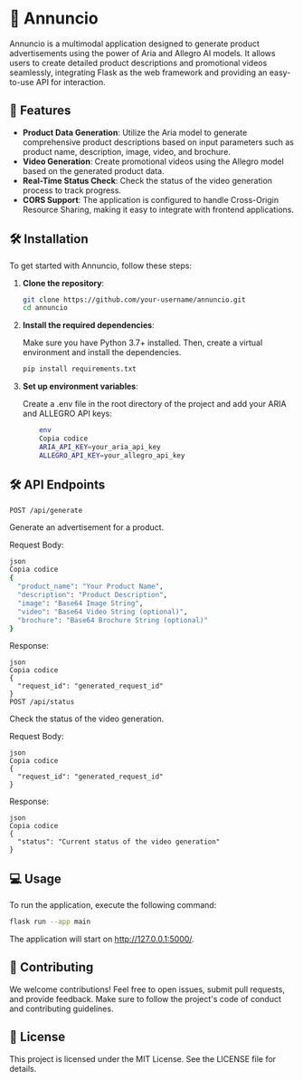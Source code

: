 # 📢 Annuncio

Annuncio is a multimodal application designed to generate product advertisements using the power of Aria and Allegro AI models. It allows users to create detailed product descriptions and promotional videos seamlessly, integrating Flask as the web framework and providing an easy-to-use API for interaction.

## 🚀 Features

- **Product Data Generation**: Utilize the Aria model to generate comprehensive product descriptions based on input parameters such as product name, description, image, video, and brochure.
- **Video Generation**: Create promotional videos using the Allegro model based on the generated product data.
- **Real-Time Status Check**: Check the status of the video generation process to track progress.
- **CORS Support**: The application is configured to handle Cross-Origin Resource Sharing, making it easy to integrate with frontend applications.

## 🛠️ Installation

To get started with Annuncio, follow these steps:

1. **Clone the repository**:
   ```bash
   git clone https://github.com/your-username/annuncio.git
   cd annuncio
   ```

2. **Install the required dependencies**: 
   
   Make sure you have Python 3.7+ installed. Then, create a virtual environment and install the dependencies.

    ```bash
    pip install requirements.txt
    ```

3. **Set up environment variables**: 
   
   Create a .env file in the root directory of the project and add your ARIA and ALLEGRO API keys:
    ```bash
        env
        Copia codice
        ARIA_API_KEY=your_aria_api_key
        ALLEGRO_API_KEY=your_allegro_api_key
    ```

## 🛠️ API Endpoints
```
POST /api/generate
```

Generate an advertisement for a product.


Request Body:
```bash
json
Copia codice
{
  "product_name": "Your Product Name",
  "description": "Product Description",
  "image": "Base64 Image String",
  "video": "Base64 Video String (optional)",
  "brochure": "Base64 Brochure String (optional)"
}
```

Response:
```
json
Copia codice
{
  "request_id": "generated_request_id"
}
POST /api/status
```

Check the status of the video generation.

Request Body:
```
json
Copia codice
{
  "request_id": "generated_request_id"
}
```

Response:

```
json
Copia codice
{
  "status": "Current status of the video generation"
}
```

## 💻 Usage
To run the application, execute the following command:

```bash
flask run --app main
```

The application will start on http://127.0.0.1:5000/.

## 🎉 Contributing
We welcome contributions! Feel free to open issues, submit pull requests, and provide feedback. Make sure to follow the project's code of conduct and contributing guidelines.

## 📄 License
This project is licensed under the MIT License. See the LICENSE file for details.


